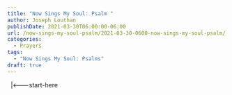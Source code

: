 ```yaml
---
title: "Now Sings My Soul: Psalm "
author: Joseph Louthan
publishDate: 2021-03-30T06:00:00-06:00
url: /now-sings-my-soul-psalm/2021-03-30-0600-now-sings-my-soul-psalm/
categories:
  - Prayers
tags:
  - "Now Sings My Soul: Psalms"
draft: true
---
```

<div style="font-variant: small-caps;">

</div>
&nbsp;
    |<---start-here
